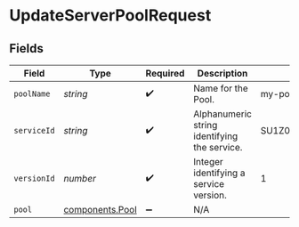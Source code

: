# UpdateServerPoolRequest


## Fields

| Field                                          | Type                                           | Required                                       | Description                                    | Example                                        |
| ---------------------------------------------- | ---------------------------------------------- | ---------------------------------------------- | ---------------------------------------------- | ---------------------------------------------- |
| `poolName`                                     | *string*                                       | :heavy_check_mark:                             | Name for the Pool.                             | my-pool                                        |
| `serviceId`                                    | *string*                                       | :heavy_check_mark:                             | Alphanumeric string identifying the service.   | SU1Z0isxPaozGVKXdv0eY                          |
| `versionId`                                    | *number*                                       | :heavy_check_mark:                             | Integer identifying a service version.         | 1                                              |
| `pool`                                         | [components.Pool](../../models/shared/pool.md) | :heavy_minus_sign:                             | N/A                                            |                                                |